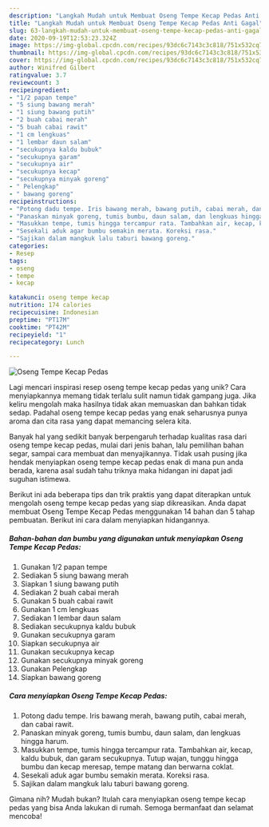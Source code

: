 ```yaml
---
description: "Langkah Mudah untuk Membuat Oseng Tempe Kecap Pedas Anti Gagal"
title: "Langkah Mudah untuk Membuat Oseng Tempe Kecap Pedas Anti Gagal"
slug: 63-langkah-mudah-untuk-membuat-oseng-tempe-kecap-pedas-anti-gagal
date: 2020-09-19T12:53:23.324Z
image: https://img-global.cpcdn.com/recipes/93dc6c7143c3c818/751x532cq70/oseng-tempe-kecap-pedas-foto-resep-utama.jpg
thumbnail: https://img-global.cpcdn.com/recipes/93dc6c7143c3c818/751x532cq70/oseng-tempe-kecap-pedas-foto-resep-utama.jpg
cover: https://img-global.cpcdn.com/recipes/93dc6c7143c3c818/751x532cq70/oseng-tempe-kecap-pedas-foto-resep-utama.jpg
author: Winifred Gilbert
ratingvalue: 3.7
reviewcount: 3
recipeingredient:
- "1/2 papan tempe"
- "5 siung bawang merah"
- "1 siung bawang putih"
- "2 buah cabai merah"
- "5 buah cabai rawit"
- "1 cm lengkuas"
- "1 lembar daun salam"
- "secukupnya kaldu bubuk"
- "secukupnya garam"
- "secukupnya air"
- "secukupnya kecap"
- "secukupnya minyak goreng"
- " Pelengkap"
- " bawang goreng"
recipeinstructions:
- "Potong dadu tempe. Iris bawang merah, bawang putih, cabai merah, dan cabai rawit."
- "Panaskan minyak goreng, tumis bumbu, daun salam, dan lengkuas hingga harum."
- "Masukkan tempe, tumis hingga tercampur rata. Tambahkan air, kecap, kaldu bubuk, dan garam secukupnya. Tutup wajan, tunggu hingga bumbu dan kecap meresap, tempe matang dan berwarna coklat."
- "Sesekali aduk agar bumbu semakin merata. Koreksi rasa."
- "Sajikan dalam mangkuk lalu taburi bawang goreng."
categories:
- Resep
tags:
- oseng
- tempe
- kecap

katakunci: oseng tempe kecap 
nutrition: 174 calories
recipecuisine: Indonesian
preptime: "PT17M"
cooktime: "PT42M"
recipeyield: "1"
recipecategory: Lunch

---
```



![Oseng Tempe Kecap Pedas](https://img-global.cpcdn.com/recipes/93dc6c7143c3c818/751x532cq70/oseng-tempe-kecap-pedas-foto-resep-utama.jpg)

Lagi mencari inspirasi resep oseng tempe kecap pedas yang unik? Cara menyiapkannya memang tidak terlalu sulit namun tidak gampang juga. Jika keliru mengolah maka hasilnya tidak akan memuaskan dan bahkan tidak sedap. Padahal oseng tempe kecap pedas yang enak seharusnya punya aroma dan cita rasa yang dapat memancing selera kita.

Banyak hal yang sedikit banyak berpengaruh terhadap kualitas rasa dari oseng tempe kecap pedas, mulai dari jenis bahan, lalu pemilihan bahan segar, sampai cara membuat dan menyajikannya. Tidak usah pusing jika hendak menyiapkan oseng tempe kecap pedas enak di mana pun anda berada, karena asal sudah tahu triknya maka hidangan ini dapat jadi suguhan istimewa.




Berikut ini ada beberapa tips dan trik praktis yang dapat diterapkan untuk mengolah oseng tempe kecap pedas yang siap dikreasikan. Anda dapat membuat Oseng Tempe Kecap Pedas menggunakan 14 bahan dan 5 tahap pembuatan. Berikut ini cara dalam menyiapkan hidangannya.

<!--inarticleads1-->

##### Bahan-bahan dan bumbu yang digunakan untuk menyiapkan Oseng Tempe Kecap Pedas:

1. Gunakan 1/2 papan tempe
1. Sediakan 5 siung bawang merah
1. Siapkan 1 siung bawang putih
1. Sediakan 2 buah cabai merah
1. Gunakan 5 buah cabai rawit
1. Gunakan 1 cm lengkuas
1. Sediakan 1 lembar daun salam
1. Sediakan secukupnya kaldu bubuk
1. Gunakan secukupnya garam
1. Siapkan secukupnya air
1. Gunakan secukupnya kecap
1. Gunakan secukupnya minyak goreng
1. Gunakan  Pelengkap
1. Siapkan  bawang goreng




<!--inarticleads2-->

##### Cara menyiapkan Oseng Tempe Kecap Pedas:

1. Potong dadu tempe. Iris bawang merah, bawang putih, cabai merah, dan cabai rawit.
1. Panaskan minyak goreng, tumis bumbu, daun salam, dan lengkuas hingga harum.
1. Masukkan tempe, tumis hingga tercampur rata. Tambahkan air, kecap, kaldu bubuk, dan garam secukupnya. Tutup wajan, tunggu hingga bumbu dan kecap meresap, tempe matang dan berwarna coklat.
1. Sesekali aduk agar bumbu semakin merata. Koreksi rasa.
1. Sajikan dalam mangkuk lalu taburi bawang goreng.




Gimana nih? Mudah bukan? Itulah cara menyiapkan oseng tempe kecap pedas yang bisa Anda lakukan di rumah. Semoga bermanfaat dan selamat mencoba!
